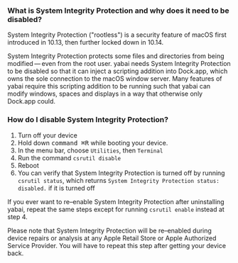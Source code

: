 ### What is System Integrity Protection and why does it need to be disabled?

System Integrity Protection ("rootless") is a security feature of macOS first introduced in 10.13, then further locked down in 10.14.

System Integrity Protection protects some files and directories from being modified&thinsp;—&thinsp;even from the root user. yabai needs System Integrity Protection to be disabled so that it can inject a scripting addition into Dock.app, which owns the sole connection to the macOS window server. Many features of yabai require this scripting addition to be running such that yabai can modify windows, spaces and displays in a way that otherwise only Dock.app could.

### How do I disable System Integrity Protection?

1. Turn off your device
2. Hold down <kbd>command ⌘</kbd><kbd>R</kbd> while booting your device.
3. In the menu bar, choose `Utilities`, then `Terminal`
4. Run the command `csrutil disable`
5. Reboot
6. You can verify that System Integrity Protection is turned off by running `csrutil status`, which returns `System Integrity Protection status: disabled.` if it is turned off

If you ever want to re–enable System Integrity Protection after uninstalling yabai, repeat the same steps except for running `csrutil enable` instead at step 4.

Please note that System Integrity Protection will be re–enabled during device repairs or analysis at any Apple Retail Store or Apple Authorized Service Provider. You will have to repeat this step after getting your device back.